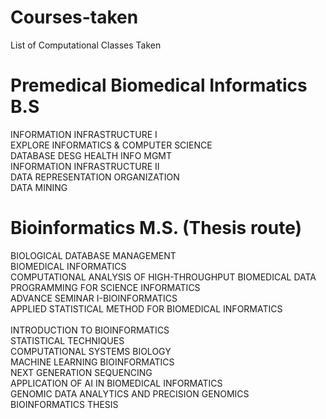 # Courses-taken
List of Computational Classes Taken

# Premedical Biomedical Informatics B.S
INFORMATION INFRASTRUCTURE I	</br>
EXPLORE INFORMATICS & COMPUTER SCIENCE	</br>
DATABASE DESG HEALTH INFO MGMT	</br>
INFORMATION INFRASTRUCTURE II</br>
DATA REPRESENTATION ORGANIZATION</br>
DATA MINING


# Bioinformatics M.S. (Thesis route)
 BIOLOGICAL DATABASE MANAGEMENT	</br>
 BIOMEDICAL INFORMATICS </br>
 COMPUTATIONAL ANALYSIS OF HIGH-THROUGHPUT BIOMEDICAL DATA </br>
 PROGRAMMING FOR SCIENCE INFORMATICS </br>
 ADVANCE SEMINAR I-BIOINFORMATICS </br>
 APPLIED STATISTICAL METHOD FOR BIOMEDICAL INFORMATICS </br>	
 INTRODUCTION TO BIOINFORMATICS	</br>
 STATISTICAL TECHNIQUES </br>
 COMPUTATIONAL SYSTEMS BIOLOGY	</br>
 MACHINE LEARNING BIOINFORMATICS </br>
 NEXT GENERATION SEQUENCING </br>
 APPLICATION OF AI IN BIOMEDICAL INFORMATICS </br>
 GENOMIC DATA ANALYTICS AND PRECISION GENOMICS </br>
 BIOINFORMATICS THESIS </br>
 

